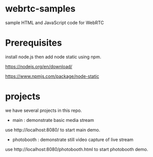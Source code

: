 # webrtc-samples
sample HTML and JavaScript code for WebRTC

# Prerequisites

install node.js then add node static using npm.

https://nodejs.org/en/download/

https://www.npmjs.com/package/node-static


# projects

we have several projects in this repo.

- main : demonstrate basic media stream

use http://localhost:8080/ to start main demo.

- photobooth : demonstrate still video capture of live stream

use http://localhost:8080/photobooth.html to start photobooth demo.

